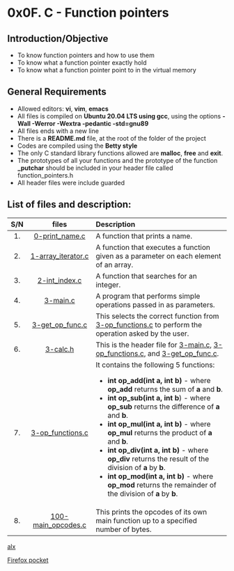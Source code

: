 # 0x0F. C - Function pointers
## Introduction/Objective
* To know function pointers and how to use them
* To know what a function pointer exactly hold
* To know what a function pointer point to in the virtual memory

## General Requirements
* Allowed editors: **vi**, **vim**, **emacs**
* All files is compiled on **Ubuntu 20.04 LTS using gcc**, using the options **-Wall -Werror -Wextra -pedantic -std=gnu89**
* All files ends with a new line
* There is a **README.md** file, at the root of the folder of the project
* Codes are compiled using the **Betty style**
* The only C standard library functions allowed are **malloc**, **free** and **exit**.
* The prototypes of all your functions and the prototype of the function **_putchar** should be included in your header file called function_pointers.h
* All header files were include guarded

## List of files and description:
| S/N   |       files          |        Description  |
|:-----:|:--------------------:|:-------------------|
|  1.   | [0-print_name.c](https://github.com/Dikachis/alx-low_level_programming/blob/master/0x0F-function_pointers/0-print_name.c) | A function that prints a name.  |
|  2.   |[1-array_iterator.c](https://github.com/Dikachis/alx-low_level_programming/blob/master/0x0F-function_pointers/1-array_iterator.c) | A function that executes a function given as a parameter on each element of an array.  |
|  3.   |[2-int_index.c](https://github.com/Dikachis/alx-low_level_programming/blob/master/0x0F-function_pointers/2-int_index.c) |A function that searches for an integer.|
|  4.   |[3-main.c](https://github.com/Dikachis/alx-low_level_programming/blob/master/0x0F-function_pointers/3-main.c) | A program that performs simple operations passed in as parameters.|
|  5.   |[3-get_op_func.c](https://github.com/Dikachis/alx-low_level_programming/blob/master/0x0F-function_pointers/3-get_op_func.c) | This selects the correct function from [3-op_functions.c](https://github.com/Dikachis/alx-low_level_programming/blob/master/0x0F-function_pointers/3-op_functions.c) to perform the operation asked by the user.|
|  6.   |[3-calc.h](https://github.com/Dikachis/alx-low_level_programming/blob/master/0x0F-function_pointers/3-calc.h) | This is the header file for [3-main.c](https://github.com/Dikachis/alx-low_level_programming/blob/master/0x0F-function_pointers/3-main.c), [3-op_functions.c](https://github.com/Dikachis/alx-low_level_programming/blob/master/0x0F-function_pointers/3-op_functions.c), and [3-get_op_func.c](https://github.com/Dikachis/alx-low_level_programming/blob/master/0x0F-function_pointers/3-get_op_func.c).|
|  7.   |[3-op_functions.c](https://github.com/Dikachis/alx-low_level_programming/blob/master/0x0F-function_pointers/3-op_functions.c) | It contains the following 5 functions: <ul><li>**int op_add(int a, int b)** - where **op_add** returns the sum of **a** and **b**.</li><li>**int op_sub(int a, int b**) - where **op_sub** returns the difference of **a** and **b**.</li><li>**int op_mul(int a, int b)** - where **op_mul** returns the product of **a** and **b**.</li><li>**int op_div(int a, int b)** - where **op_div** returns the result of the division of **a** by **b**.</li><li>**int op_mod(int a, int b)** - where **op_mod** returns the remainder of the division of **a** by **b**.</li></ul>|
|  8.   |[100-main_opcodes.c](https://github.com/Dikachis/alx-low_level_programming/blob/master/0x0F-function_pointers/100-main_opcodes.c) | This prints the opcodes of its own main function up to a specified number of bytes.|

[alx](https://alx-intranet.hbtn.io/projects/226)

[Firefox pocket](https://getpocket.com/my-list?src=navbar)
